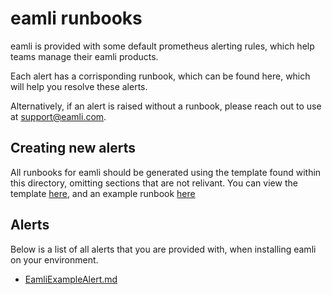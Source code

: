 # eamli runbooks
eamli is provided with some default prometheus alerting rules, which help teams manage their eamli products.

Each alert has a corrisponding runbook, which can be found here, which will help you resolve these alerts.

Alternatively, if an alert is raised without a runbook, please reach out to use at support@eamli.com.

## Creating new alerts
All runbooks for eamli should be generated using the template found within this directory, omitting sections that are not relivant. You can view the template [here](/runbooks/template.md), and an example runbook [here](/runbooks/EamliExampleAlert.md)

## Alerts
Below is a list of all alerts that you are provided with, when installing eamli on your environment.

* [EamliExampleAlert.md](/runbooks/EamliExampleAlert.md)

